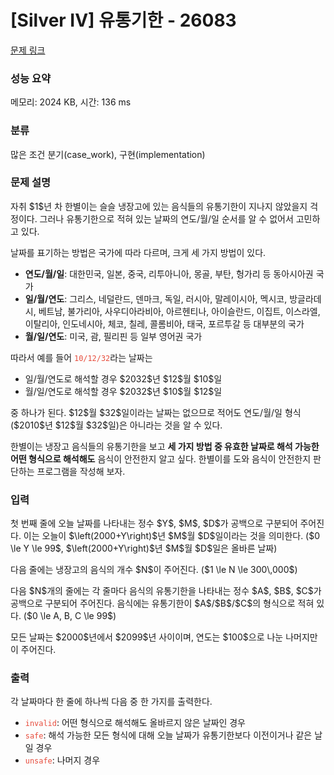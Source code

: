 # [Silver IV] 유통기한 - 26083 

[문제 링크](https://www.acmicpc.net/problem/26083) 

### 성능 요약

메모리: 2024 KB, 시간: 136 ms

### 분류

많은 조건 분기(case_work), 구현(implementation)

### 문제 설명

<p>자취 $1$년 차 한별이는 슬슬 냉장고에 있는 음식들의 유통기한이 지나지 않았을지 걱정이다. 그러나 유통기한으로 적혀 있는 날짜의 연도/월/일 순서를 알 수 없어서 고민하고 있다.</p>

<p>날짜를 표기하는 방법은 국가에 따라 다르며, 크게 세 가지 방법이 있다.</p>

<ul>
	<li><strong>연도/월/일</strong>: 대한민국, 일본, 중국, 리투아니아, 몽골, 부탄, 헝가리 등 동아시아권 국가</li>
	<li><strong>일/월/연도</strong>: 그리스, 네덜란드, 덴마크, 독일, 러시아, 말레이시아, 멕시코, 방글라데시, 베트남, 불가리아, 사우디아라비아, 아르헨티나, 아이슬란드, 이집트, 이스라엘, 이탈리아, 인도네시아, 체코, 칠레, 콜롬비아, 태국, 포르투갈 등 대부분의 국가</li>
	<li><strong>월/일/연도</strong>: 미국, 괌, 필리핀 등 일부 영어권 국가</li>
</ul>

<p>따라서 예를 들어 <span style="color:#e74c3c;"><code>10/12/32</code></span>라는 날짜는</p>

<ul>
	<li>일/월/연도로 해석할 경우 $2032$년 $12$월 $10$일</li>
	<li>월/일/연도로 해석할 경우 $2032$년 $10$월 $12$일</li>
</ul>

<p>중 하나가 된다. $12$월 $32$일이라는 날짜는 없으므로 적어도 연도/월/일 형식($2010$년 $12$월 $32$일)은 아니라는 것을 알 수 있다.</p>

<p>한별이는 냉장고 음식들의 유통기한을 보고 <strong>세 가지 방법 중 유효한 날짜로 해석 가능한 어떤 형식으로 해석해도</strong> 음식이 안전한지 알고 싶다. 한별이를 도와 음식이 안전한지 판단하는 프로그램을 작성해 보자.</p>

### 입력 

 <p>첫 번째 줄에 오늘 날짜를 나타내는 정수 $Y$, $M$, $D$가 공백으로 구분되어 주어진다. 이는 오늘이 $\left(2000+Y\right)$년 $M$월 $D$일이라는 것을 의미한다. ($0 \le Y \le 99$, $\left(2000+Y\right)$년 $M$월 $D$일은 올바른 날짜)</p>

<p>다음 줄에는 냉장고의 음식의 개수 $N$이 주어진다. ($1 \le N \le 300\,000$)</p>

<p>다음 $N$개의 줄에는 각 줄마다 음식의 유통기한을 나타내는 정수 $A$, $B$, $C$가 공백으로 구분되어 주어진다. 음식에는 유통기한이 $A$/$B$/$C$의 형식으로 적혀 있다. ($0 \le A, B, C \le 99$)</p>

<p>모든 날짜는 $2000$년에서 $2099$년 사이이며, 연도는 $100$으로 나눈 나머지만이 주어진다.</p>

### 출력 

 <p>각 날짜마다 한 줄에 하나씩 다음 중 한 가지를 출력한다.</p>

<ul>
	<li><span style="color:#e74c3c;"><code>invalid</code></span>: 어떤 형식으로 해석해도 올바르지 않은 날짜인 경우</li>
	<li><span style="color:#e74c3c;"><code>safe</code></span>: 해석 가능한 모든 형식에 대해 오늘 날짜가 유통기한보다 이전이거나 같은 날일 경우</li>
	<li><span style="color:#e74c3c;"><code>unsafe</code></span>: 나머지 경우</li>
</ul>

